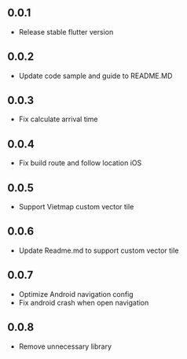## 0.0.1
- Release stable flutter version
## 0.0.2
- Update code sample and guide to README.MD

## 0.0.3
- Fix calculate arrival time

## 0.0.4
- Fix build route and follow location iOS

## 0.0.5
- Support Vietmap custom vector tile
## 0.0.6
- Update Readme.md to support custom vector tile
## 0.0.7
- Optimize Android navigation config 
- Fix android crash when open navigation


## 0.0.8
- Remove unnecessary library